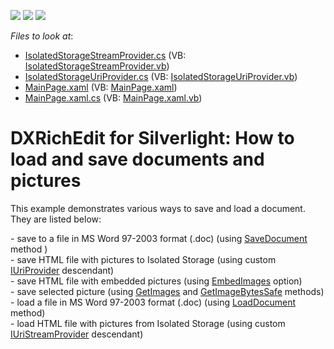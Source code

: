 <!-- default badges list -->
![](https://img.shields.io/endpoint?url=https://codecentral.devexpress.com/api/v1/VersionRange/128606109/13.1.4%2B)
[![](https://img.shields.io/badge/Open_in_DevExpress_Support_Center-FF7200?style=flat-square&logo=DevExpress&logoColor=white)](https://supportcenter.devexpress.com/ticket/details/E3391)
[![](https://img.shields.io/badge/📖_How_to_use_DevExpress_Examples-e9f6fc?style=flat-square)](https://docs.devexpress.com/GeneralInformation/403183)
<!-- default badges end -->
<!-- default file list -->
*Files to look at*:

* [IsolatedStorageStreamProvider.cs](./CS/Export_Import_Example/IsolatedStorageStreamProvider.cs) (VB: [IsolatedStorageStreamProvider.vb](./VB/Export_Import_Example/IsolatedStorageStreamProvider.vb))
* [IsolatedStorageUriProvider.cs](./CS/Export_Import_Example/IsolatedStorageUriProvider.cs) (VB: [IsolatedStorageUriProvider.vb](./VB/Export_Import_Example/IsolatedStorageUriProvider.vb))
* [MainPage.xaml](./CS/Export_Import_Example/MainPage.xaml) (VB: [MainPage.xaml](./VB/Export_Import_Example/MainPage.xaml))
* [MainPage.xaml.cs](./CS/Export_Import_Example/MainPage.xaml.cs) (VB: [MainPage.xaml.vb](./VB/Export_Import_Example/MainPage.xaml.vb))
<!-- default file list end -->
# DXRichEdit for Silverlight: How to load and save documents and pictures


<p>This example demonstrates various ways to save and load a document. They are listed below:</p><p>- save to a file in MS Word 97-2003 format (.doc) (using <a href="http://documentation.devexpress.com/#Silverlight/DevExpressXtraRichEditRichEditDocumentServer_SaveDocumenttopic"><u>SaveDocument</u></a> method )<br />
- save HTML file with pictures to Isolated Storage (using custom <a href="http://documentation.devexpress.com/#Silverlight/clsDevExpressXtraRichEditServicesIUriProvidertopic"><u>IUriProvider</u></a> descendant)<br />
- save HTML file with embedded pictures (using <a href="http://documentation.devexpress.com/#Silverlight/DevExpressXtraRichEditExportHtmlDocumentExporterOptions_EmbedImagestopic"><u>EmbedImages</u></a> option)<br />
- save selected picture (using <a href="http://documentation.devexpress.com/#CoreLibraries/DevExpressXtraRichEditAPINativeSubDocument_GetImagestopic"><u>GetImages</u></a> and <a href="http://documentation.devexpress.com/#CoreLibraries/DevExpressXtraRichEditUtilsRichEditImage_GetImageBytesSafetopic"><u>GetImageBytesSafe</u></a> methods)<br />
- load a file in MS Word 97-2003 format (.doc) (using <a href="http://documentation.devexpress.com/#Silverlight/DevExpressXtraRichEditRichEditDocumentServer_LoadDocumenttopic"><u>LoadDocument</u></a> method)<br />
- load HTML file with pictures from Isolated Storage (using custom <a href="http://documentation.devexpress.com/#CoreLibraries/clsDevExpressXtraRichEditServicesIUriStreamProvidertopic"><u>IUriStreamProvider</u></a> descendant)</p>

<br/>


